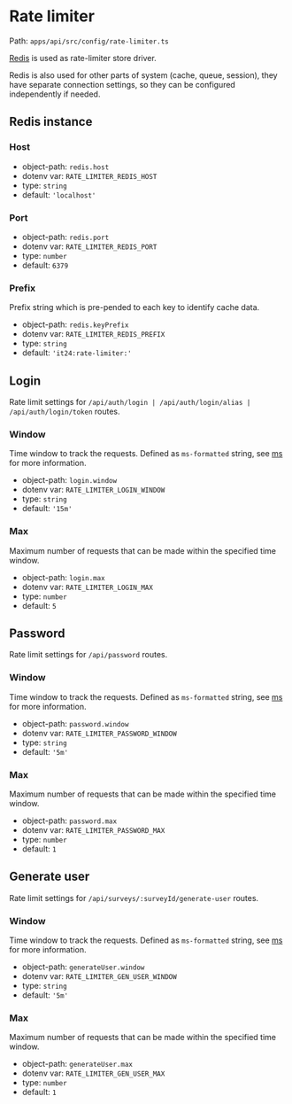# Rate limiter

Path: `apps/api/src/config/rate-limiter.ts`

[Redis](https://redis.io) is used as rate-limiter store driver.

Redis is also used for other parts of system (cache, queue, session), they have separate connection settings, so they can be configured independently if needed.

## Redis instance

### Host

* object-path: `redis.host`
* dotenv var: `RATE_LIMITER_REDIS_HOST`
* type: `string`
* default: `'localhost'`

### Port

* object-path: `redis.port`
* dotenv var: `RATE_LIMITER_REDIS_PORT`
* type: `number`
* default: `6379`

### Prefix
Prefix string which is pre-pended to each key to identify cache data.

* object-path: `redis.keyPrefix`
* dotenv var: `RATE_LIMITER_REDIS_PREFIX`
* type: `string`
* default: `'it24:rate-limiter:'`


## Login

Rate limit settings for `/api/auth/login | /api/auth/login/alias | /api/auth/login/token` routes.

### Window

Time window to track the requests. Defined as `ms-formatted` string, see [ms](https://github.com/vercel/ms) for more information.

* object-path: `login.window`
* dotenv var: `RATE_LIMITER_LOGIN_WINDOW`
* type: `string`
* default: `'15m'`

### Max

Maximum number of requests that can be made within the specified time window.

* object-path: `login.max`
* dotenv var: `RATE_LIMITER_LOGIN_MAX`
* type: `number`
* default: `5`

## Password

Rate limit settings for `/api/password` routes.

### Window

Time window to track the requests. Defined as `ms-formatted` string, see [ms](https://github.com/vercel/ms) for more information.

* object-path: `password.window`
* dotenv var: `RATE_LIMITER_PASSWORD_WINDOW`
* type: `string`
* default: `'5m'`

### Max

Maximum number of requests that can be made within the specified time window.

* object-path: `password.max`
* dotenv var: `RATE_LIMITER_PASSWORD_MAX`
* type: `number`
* default: `1`

## Generate user

Rate limit settings for `/api/surveys/:surveyId/generate-user` routes.

### Window

Time window to track the requests. Defined as `ms-formatted` string, see [ms](https://github.com/vercel/ms) for more information.

* object-path: `generateUser.window`
* dotenv var: `RATE_LIMITER_GEN_USER_WINDOW`
* type: `string`
* default: `'5m'`

### Max

Maximum number of requests that can be made within the specified time window.

* object-path: `generateUser.max`
* dotenv var: `RATE_LIMITER_GEN_USER_MAX`
* type: `number`
* default: `1`
